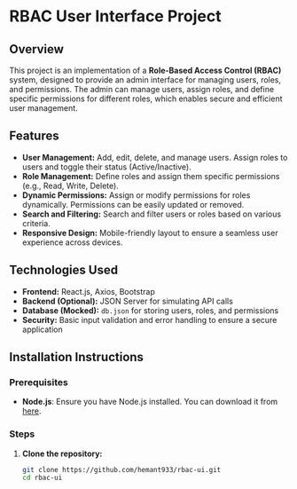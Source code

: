 # RBAC User Interface Project

## Overview

This project is an implementation of a **Role-Based Access Control (RBAC)** system, designed to provide an admin interface for managing users, roles, and permissions. The admin can manage users, assign roles, and define specific permissions for different roles, which enables secure and efficient user management.

## Features

- **User Management:** Add, edit, delete, and manage users. Assign roles to users and toggle their status (Active/Inactive).
- **Role Management:** Define roles and assign them specific permissions (e.g., Read, Write, Delete).
- **Dynamic Permissions:** Assign or modify permissions for roles dynamically. Permissions can be easily updated or removed.
- **Search and Filtering:** Search and filter users or roles based on various criteria.
- **Responsive Design:** Mobile-friendly layout to ensure a seamless user experience across devices.

## Technologies Used

- **Frontend:** React.js, Axios, Bootstrap
- **Backend (Optional):** JSON Server for simulating API calls
- **Database (Mocked):** `db.json` for storing users, roles, and permissions
- **Security:** Basic input validation and error handling to ensure a secure application

## Installation Instructions

### Prerequisites

- **Node.js**: Ensure you have Node.js installed. You can download it from [here](https://nodejs.org/).

### Steps

1. **Clone the repository:**

   ```bash
   git clone https://github.com/hemant933/rbac-ui.git
   cd rbac-ui
